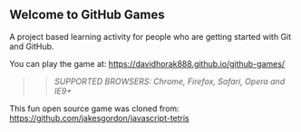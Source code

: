 ## Welcome to GitHub Games

A project based learning activity for people who are getting started with Git and GitHub.

You can play the game at: https://davidhorak888.github.io/github-games/

>> _*SUPPORTED BROWSERS*: Chrome, Firefox, Safari, Opera and IE9+_

This fun open source game was cloned from: https://github.com/jakesgordon/javascript-tetris

